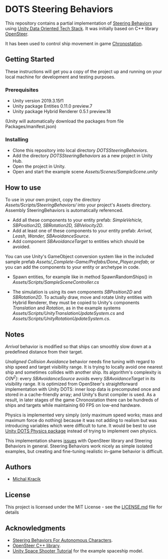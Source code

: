 # DOTS Steering Behaviors

This repository contains a partial implementation of [Steering Behaviors](https://www.red3d.com/cwr/steer/gdc99/) using [Unity Data Oriented Tech Stack](https://unity.com/dots). It was initially based on C++ library [OpenSteer](http://opensteer.sourceforge.net/).

It has been used to control ship movement in game [Chronostation](https://store.steampowered.com/app/1217900/Chronostation/).

## Getting Started

These instructions will get you a copy of the project up and running on your local machine for development and testing purposes.

### Prerequisites

* Unity version 2019.3.15f1
* Unity package Entities 0.11.0 preview.7
* Unity package Hybrid Renderer 0.5.1 preview.18

(Unity will automatically download the packages from file Packages/manifest.json)

### Installing

* Clone this repository into local directory *DOTSSteeringBehaviors*.
* Add the directory *DOTSSteeringBehaviors* as a new project in Unity Hub.
* Open the project in Unity.
* Open and start the example scene *Assets/Scenes/SampleScene.unity*

## How to use
To use in your own project, copy the directory *Assets/Scripts/SteeringBehaviors/* into your project's Assets directory. Assembly SteeringBehaviors is automatically referenced.

* Add all these components to your entity prefab:
*SimpleVehicle, SBPosition2D, SBRotation2D, SBVelocity2D*.
* Add at least one of these components to your entity prefab: *Arrival, Leash, Wander, SBAvoidanceSource*.
* Add component *SBAvoidanceTarget* to entities which should be avoided.

You can use Unity's GameObject conversion system like in the included sample prefab *Assets/\_Complete-Game/Prefabs/Done_Player.prefab*; or you can add the components to your entity or archetype in code.

* Spawn entities, for example like in method SpawnRandomShips() in *Assets/Scripts/SampleSceneController.cs*

* The simulation is using its own components *SBPosition2D* and *SBRotation2D*. To actually draw, move and rotate Unity entities with Hybrid Renderer, they must be copied to Unity's components *Translation* and *Rotation*, as in the example systems *Assets/Scripts/UnityTranslationUpdateSystem.cs* and *Assets/Scripts/UnityRotationUpdateSystem.cs*. 

## Notes
*Arrival* behavior is modified so that ships can smoothly slow down at a predefined distance from their target.

*Unaligned Collision Avoidance* behavior needs fine tuning with regard to ship speed and target visibility range. It is trying to locally avoid one nearest ship and sometimes collides with another ship. Its algorithm's complexity is *O(N<sup>2</sup>)*: every *SBAvoidanceSource* avoids every *SBAvoidanceTarget* in its visibility range. It is optimized from OpenSteer's straightforward implementation with Unity DOTS: inner loop data is precomputed once and stored in a cache-friendly array; and Unity's Burst compiler is used. As a result, in later stages of the game Chronostation there can be hundreds of ships and targets while maintaining 60 FPS on low-end hardware.

Physics is implemented very simply (only maximum speed works; mass and maximum force do nothing) because it was not adding to realism but was introducing variables which were difficult to tune. It would be best to use [Unity DOTS Physics package](https://docs.unity3d.com/Packages/com.unity.physics@0.0/manual/index.html) instead of trying to implement own physics.

This implementation shares [issues](https://andrewfray.wordpress.com/2013/02/20/steering-behaviours-are-doing-it-wrong/) with OpenSteer library and Steering Behaviors in general.
Steering Behaviors work nicely as simple isolated examples, but creating and fine-tuning realistic in-game behavior is difficult.


## Authors

* [Michal Kracik](https://github.com/mkracik)

## License

This project is licensed under the MIT License - see the [LICENSE.md](LICENSE.md) file for details

## Acknowledgments
* [Steering Behaviors For Autonomous Characters](https://www.red3d.com/cwr/steer/gdc99/).
* [OpenSteer C++ library](http://opensteer.sourceforge.net/).
* [Unity Space Shooter Tutorial](https://github.com/lukearmstrong/unity-tutorial-space-shooter) for the example spaceship model.
